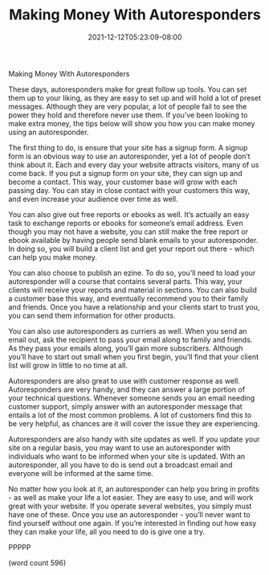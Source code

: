 ﻿---
title: "Making Money With Autoresponders"
date: 2021-12-12T05:23:09-08:00
description: "Auto Responders Tips for Web Success"
featured_image: "/images/Auto Responders.jpg"
tags: ["Auto Responders"]
---

Making Money With Autoresponders

These days, autoresponders make for great follow up tools.  You can set them up to your liking, as they are easy to set up and will hold a lot of preset messages.  Although they are very popular, a lot of people fail to see the power they hold and therefore never use them.  If you’ve been looking to make extra money, the tips below will show you how you can make money using an autoresponder.

The first thing to do, is ensure that your site has a signup form.  A signup form is an obvious way to use an autoresponder, yet a lot of people don’t think about it.  Each and every day your website attracts visitors, many of us come back.  If you put a signup form on your site, they can sign up and become a contact.  This way, your customer base will grow with each passing day.  You can stay in close contact with your customers this way, and even increase your audience over time as well.

You can also give out free reports or ebooks as well.  It’s actually an easy task to exchange reports or ebooks for someone’s email address.  Even though you may not have a website, you can still make the free report or ebook available by having people send blank emails to your autoresponder.  In doing so, you will build a client list and get your report out there - which can help you make money.

You can also choose to publish an ezine. To do so, you’ll need to load your autoresponder will a course that contains several parts.  This way, your clients will receive your reports and material in sections.  You can also build a customer base this way, and eventually recommend you to their family and friends.  Once you have a relationship and your clients start to trust you, you can send them information for other products.

You can also use autoresponders as curriers as well.  When you send an email out, ask the recipient to pass your email along to family and friends.  As they pass your emails along, you’ll gain more subscribers.  Although you’ll have to start out small when you first begin, you’ll find that your client list will grow in little to no time at all.

Autoresponders are also great to use with customer response as well.  Autoresponders are very handy, and they can answer a large portion of your technical questions.  Whenever someone sends you an email needing customer support, simply answer with an autoresponder message that entails a lot of the most common problems.  A lot of customers find this to be very helpful, as chances are it will cover the issue they are experiencing.

Autoresponders are also handy with site updates as well.  If you update your site on a regular basis, you may want to use an autoresponder with individuals who want to be informed when your site is updated.  With an autoresponder, all you have to do is send out a broadcast email and everyone will be informed at the same time.

No matter how you look at it, an autoresponder can help you bring in profits - as well as make your life a lot easier. They are easy to use, and will work great with your website.  If you operate several websites, you simply must have one of these.  Once you use an autoresponder - you’ll never want to find yourself without one again.  If you’re interested in finding out how easy they can make your life, all you need to do is give one a try.

PPPPP

(word count 596)
